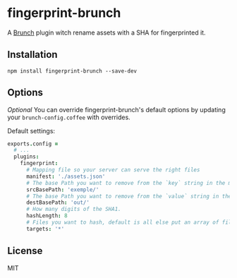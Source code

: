 fingerprint-brunch
=============

A [Brunch][] plugin witch rename assets with a SHA for fingerprinted it.

Installation
-------

`npm install fingerprint-brunch --save-dev`


Options
-------
_Optional_ You can override fingerprint-brunch's default options by updating your `brunch-config.coffee` with overrides.

Default settings:

```coffeescript
exports.config =
  # ...
  plugins:
    fingerprint:
      # Mapping file so your server can serve the right files
      manifest: './assets.json'
      # The base Path you want to remove from the `key` string in the mapping file
      srcBasePath: 'exemple/'
      # The base Path you want to remove from the `value` string in the mapping file
      destBasePath: 'out/'
      # How many digits of the SHA1.
      hashLength: 8
      # Files you want to hash, default is all else put an array of files like ['app.js', 'vendor.js', ...]
      targets: '*'
```

License
-------

MIT

[Brunch]: http://brunch.io
